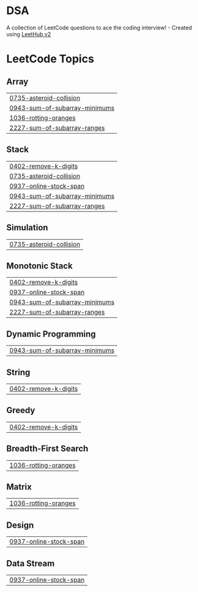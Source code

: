 # DSA
A collection of LeetCode questions to ace the coding interview! - Created using [LeetHub v2](https://github.com/arunbhardwaj/LeetHub-2.0)

<!---LeetCode Topics Start-->
# LeetCode Topics
## Array
|  |
| ------- |
| [0735-asteroid-collision](https://github.com/Sameersingh29/DSA/tree/master/0735-asteroid-collision) |
| [0943-sum-of-subarray-minimums](https://github.com/Sameersingh29/DSA/tree/master/0943-sum-of-subarray-minimums) |
| [1036-rotting-oranges](https://github.com/Sameersingh29/DSA/tree/master/1036-rotting-oranges) |
| [2227-sum-of-subarray-ranges](https://github.com/Sameersingh29/DSA/tree/master/2227-sum-of-subarray-ranges) |
## Stack
|  |
| ------- |
| [0402-remove-k-digits](https://github.com/Sameersingh29/DSA/tree/master/0402-remove-k-digits) |
| [0735-asteroid-collision](https://github.com/Sameersingh29/DSA/tree/master/0735-asteroid-collision) |
| [0937-online-stock-span](https://github.com/Sameersingh29/DSA/tree/master/0937-online-stock-span) |
| [0943-sum-of-subarray-minimums](https://github.com/Sameersingh29/DSA/tree/master/0943-sum-of-subarray-minimums) |
| [2227-sum-of-subarray-ranges](https://github.com/Sameersingh29/DSA/tree/master/2227-sum-of-subarray-ranges) |
## Simulation
|  |
| ------- |
| [0735-asteroid-collision](https://github.com/Sameersingh29/DSA/tree/master/0735-asteroid-collision) |
## Monotonic Stack
|  |
| ------- |
| [0402-remove-k-digits](https://github.com/Sameersingh29/DSA/tree/master/0402-remove-k-digits) |
| [0937-online-stock-span](https://github.com/Sameersingh29/DSA/tree/master/0937-online-stock-span) |
| [0943-sum-of-subarray-minimums](https://github.com/Sameersingh29/DSA/tree/master/0943-sum-of-subarray-minimums) |
| [2227-sum-of-subarray-ranges](https://github.com/Sameersingh29/DSA/tree/master/2227-sum-of-subarray-ranges) |
## Dynamic Programming
|  |
| ------- |
| [0943-sum-of-subarray-minimums](https://github.com/Sameersingh29/DSA/tree/master/0943-sum-of-subarray-minimums) |
## String
|  |
| ------- |
| [0402-remove-k-digits](https://github.com/Sameersingh29/DSA/tree/master/0402-remove-k-digits) |
## Greedy
|  |
| ------- |
| [0402-remove-k-digits](https://github.com/Sameersingh29/DSA/tree/master/0402-remove-k-digits) |
## Breadth-First Search
|  |
| ------- |
| [1036-rotting-oranges](https://github.com/Sameersingh29/DSA/tree/master/1036-rotting-oranges) |
## Matrix
|  |
| ------- |
| [1036-rotting-oranges](https://github.com/Sameersingh29/DSA/tree/master/1036-rotting-oranges) |
## Design
|  |
| ------- |
| [0937-online-stock-span](https://github.com/Sameersingh29/DSA/tree/master/0937-online-stock-span) |
## Data Stream
|  |
| ------- |
| [0937-online-stock-span](https://github.com/Sameersingh29/DSA/tree/master/0937-online-stock-span) |
<!---LeetCode Topics End-->